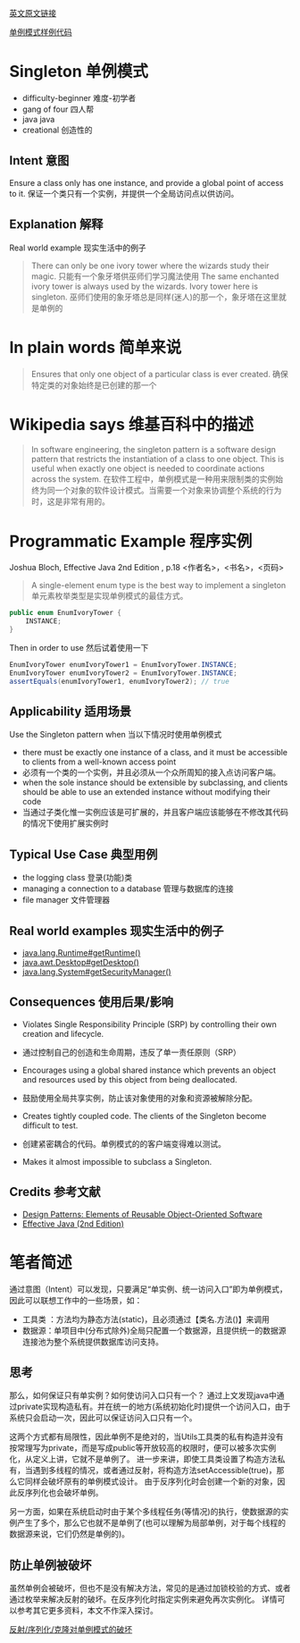 [英文原文链接](http://java-design-patterns.com/patterns/singleton/)

[单例模式样例代码](https://github.com/iluwatar/java-design-patterns/tree/master/singleton)

# Singleton 单例模式
 * difficulty-beginner   难度-初学者
 *  gang of four    四人帮
 *  java    java
 * creational 创造性的

## Intent 意图
Ensure a class only has one instance, and provide a global point of access to it.
保证一个类只有一个实例，并提供一个全局访问点以供访问。


## Explanation 解释
Real world example
现实生活中的例子


> There can only be one ivory tower where the wizards study their magic. 
> 只能有一个象牙塔供巫师们学习魔法使用
> The same enchanted ivory tower is always used by the wizards. Ivory tower here is singleton.
> 巫师们使用的象牙塔总是同样(迷人)的那一个，象牙塔在这里就是单例的


# In plain words 简单来说 
> Ensures that only one object of a particular class is ever created.
> 确保特定类的对象始终是已创建的那一个

# Wikipedia says 维基百科中的描述 
> In software engineering, the singleton pattern is a software design pattern that restricts the instantiation of a class to one object. This is useful when exactly one object is needed to coordinate actions across the system.
> 在软件工程中，单例模式是一种用来限制类的实例始终为同一个对象的软件设计模式。当需要一个对象来协调整个系统的行为时，这是非常有用的。

#  Programmatic Example 程序实例

Joshua Bloch, Effective Java 2nd Edition , p.18
<作者名>，<书名>，<页码>

> A single-element enum type is the best way to implement a singleton
> 单元素枚举类型是实现单例模式的最佳方式。

```java
public enum EnumIvoryTower {
	INSTANCE;
}
```

Then in order to use
然后试着使用一下

```java
EnumIvoryTower enumIvoryTower1 = EnumIvoryTower.INSTANCE;
EnumIvoryTower enumIvoryTower2 = EnumIvoryTower.INSTANCE;
assertEquals(enumIvoryTower1, enumIvoryTower2); // true
```

## Applicability 适用场景
Use the Singleton pattern when
当以下情况时使用单例模式

* there must be exactly one instance of a class, and it must be accessible to clients from a well-known access point
* 必须有一个类的一个实例，并且必须从一个众所周知的接入点访问客户端。
* when the sole instance should be extensible by subclassing, and clients should be able to use an extended instance without modifying their code
* 当通过子类化惟一实例应该是可扩展的，并且客户端应该能够在不修改其代码的情况下使用扩展实例时

## Typical Use Case 典型用例

* the logging class 登录(功能)类
* managing a connection to a database 管理与数据库的连接
* file manager 文件管理器

## Real world examples 现实生活中的例子


* [java.lang.Runtime#getRuntime()](http://docs.oracle.com/javase/8/docs/api/java/lang/Runtime.html#getRuntime%28%29)
* [java.awt.Desktop#getDesktop()](http://docs.oracle.com/javase/8/docs/api/java/awt/Desktop.html#getDesktop--)
* [java.lang.System#getSecurityManager()](http://docs.oracle.com/javase/8/docs/api/java/lang/System.html#getSecurityManager--)


## Consequences 使用后果/影响

* Violates Single Responsibility Principle (SRP) by controlling their own creation and lifecycle.
*  通过控制自己的创造和生命周期，违反了单一责任原则（SRP）
* Encourages using a global shared instance which prevents an object and resources used by this object from being deallocated.
* 鼓励使用全局共享实例，防止该对象使用的对象和资源被解除分配。

* Creates tightly coupled code. The clients of the Singleton become difficult to test.
* 创建紧密耦合的代码。单例模式的的客户端变得难以测试。
* Makes it almost impossible to subclass a Singleton.

## Credits 参考文献

* [Design Patterns: Elements of Reusable Object-Oriented Software](http://www.amazon.com/Design-Patterns-Elements-Reusable-Object-Oriented/dp/0201633612)
* [Effective Java (2nd Edition)](http://www.amazon.com/Effective-Java-Edition-Joshua-Bloch/dp/0321356683)

# 笔者简述
通过意图（Intent）可以发现，只要满足“单实例、统一访问入口”即为单例模式，因此可以联想工作中的一些场景，如：

 - 工具类 ：方法均为静态方法(static)，且必须通过【类名.方法()】来调用
 - 数据源：单项目中(分布式除外)全局只配置一个数据源，且提供统一的数据源连接池为整个系统提供数据库访问支持。

## 思考
那么，如何保证只有单实例？如何使访问入口只有一个？
通过上文发现java中通过private实现构造私有。并在统一的地方(系统初始化时)提供一个访问入口，由于系统只会启动一次，因此可以保证访问入口只有一个。

这两个方式都有局限性，因此单例不是绝对的，当Utils工具类的私有构造并没有按常理写为private，而是写成public等开放较高的权限时，便可以被多次实例化，从定义上讲，它就不是单例了。
进一步来讲，即使工具类设置了构造方法私有，当遇到多线程的情况，或者通过反射，将构造方法setAccessible(true)，那么它同样会破坏原有的单例模式设计。
由于反序列化时会创建一个新的对象，因此反序列化也会破坏单例。

另一方面，如果在系统启动时由于某个多线程任务(等情况)的执行，使数据源的实例产生了多个，那么它也就不是单例了(也可以理解为局部单例，对于每个线程的数据源来说，它们仍然是单例的)。

## 防止单例被破坏
虽然单例会被破坏，但也不是没有解决方法，常见的是通过加锁校验的方式、或者通过枚举来解决反射的破坏。在反序列化时指定实例来避免再次实例化。
详情可以参考其它更多资料，本文不作深入探讨。

[反射/序列化/克隆对单例模式的破坏](https://blog.csdn.net/chao_19/article/details/51112962)
